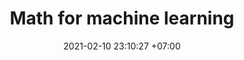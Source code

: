---
title: Math for machine learning
date: 2021-02-10 23:10:27 +07:00
modified: 
tags: [math, ml, ai, science]
description: math behind ai
---